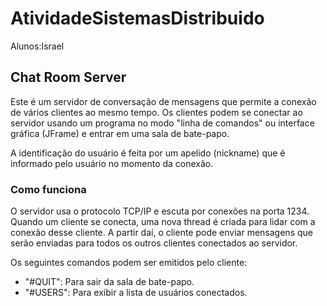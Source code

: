 # AtividadeSistemasDistribuido
Alunos:Israel

## Chat Room Server
Este é um servidor de conversação de mensagens que permite a conexão de vários clientes ao mesmo tempo. Os clientes podem se conectar ao servidor usando um programa no modo "linha de comandos" ou interface gráfica (JFrame) e entrar em uma sala de bate-papo.

A identificação do usuário é feita por um apelido (nickname) que é informado pelo usuário no momento da conexão.

### Como funciona
O servidor usa o protocolo TCP/IP e escuta por conexões na porta 1234. Quando um cliente se conecta, uma nova thread é criada para lidar com a conexão desse cliente. A partir daí, o cliente pode enviar mensagens que serão enviadas para todos os outros clientes conectados ao servidor.

Os seguintes comandos podem ser emitidos pelo cliente:

- "#QUIT": Para sair da sala de bate-papo.
- "#USERS": Para exibir a lista de usuários conectados.
